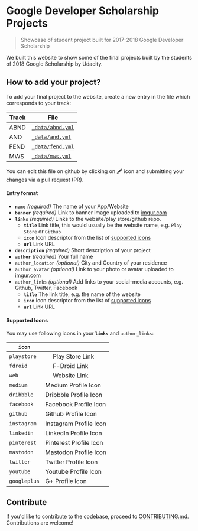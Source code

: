# Google Developer Scholarship Projects

> Showcase of student project built for 2017-2018 Google Developer Scholarship

We built this website to show some of the final projects built by the students of 2018 Google Scholarship by Udacity.

## How to add your project?

To add your final project to the website, create a new entry in the file which corresponds to your track:

|Track|File|
|-|-|
|ABND|[`_data/abnd.yml`](_data/abnd.yml)|
|AND|[`_data/and.yml`](_data/and.yml)|
|FEND|[`_data/fend.yml`](_data/fend.yml)|
|MWS|[`_data/mws.yml`](_data/mws.yml)|

You can edit this file on github by clicking on 🖋 icon and submitting your changes via a pull request (PR). 

#### Entry format

- **`name`** *(required)* The name of your App/Website
- **`banner`**  *(required)* Link to banner image uploaded to [imgur.com](https://imgur.com/)
- **`links`** *(required)* Links to the website/play store/github repo.
	- **`title`** Link title, this would usually be the website name, e.g. `Play Store` or `Github`
	- **`icon`** Icon descriptor from the list of [supported icons](#supported-icons)
	- **`url`** Link URL
- **`description`** *(required)* Short description of your project
- **`author`** *(required)* Your full name
- `author_location` *(optional)* City and Country of your residence
- `author_avatar` *(optional)* Link to your photo or avatar uploaded to [imgur.com](https://imgur.com/)
- `author_links` *(optional)* Add links to your social-media accounts, e.g. Github, Twitter, Facebook
  - **`title`** The link title, e.g. the name of the website
  - **`icon`** Icon descriptor from the list of [supported icons](#supported-icons)
  - **`url`** Link URL

#### Supported Icons

You may use following icons in your **`links`** and `author_links`:

|`icon`||
|-|-|
|`playstore`|<img src="/assets/Google_play_icon.png" width="16" height="16" /> Play Store Link|
|`fdroid`|<img src="/assets/fdroid-logo.png" width="16" height="16"/> F-Droid Link|
|`web`|<img src="/assets/Network_icon.png" width="16" height="16"/> Website Link|
|`medium`|Medium Profile Icon|
|`dribbble`|Dribbble Profile Icon|
|`facebook`|Facebook Profile Icon|
|`github`|Github Profile Icon|
|`instagram`|Instagram Profile Icon|
|`linkedin`|LinkedIn Profile Icon|
|`pinterest`|Pinterest Profile Icon|
|`mastodon`|Mastodon Profile Icon|
|`twitter`|Twitter Profile Icon|
|`youtube`|Youtube Profile Icon|
|`googleplus`|G+ Profile Icon|

## Contribute

If you'd like to contribute to the codebase, proceed to [CONTRIBUTING.md](CONTRIBUTING.md). Contributions are welcome!

